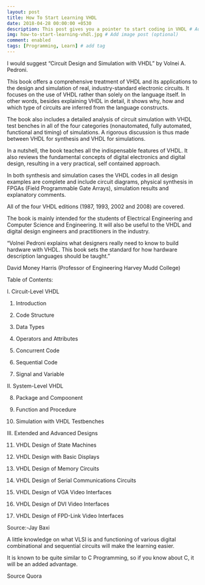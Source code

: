 ```yaml
---
layout: post
title: How To Start Learning VHDL
date: 2018-04-28 00:00:00 +0530
description: This post gives you a pointer to start coding in VHDL # Add post description (optional)
img: how-to-start-learning-vhdl.jpg # Add image post (optional)
comment: enabled
tags: [Programming, Learn] # add tag
---
```


I would suggest “Circuit Design and Simulation with VHDL” by Volnei A. Pedroni.

This book offers a comprehensive treatment of VHDL and its applications to the design and simulation of real, industry-standard electronic circuits. It focuses on the use of VHDL rather than solely on the language itself. In other words, besides explaining VHDL in detail, it shows why, how and which type of circuits are inferred from the language constructs.

The book also includes a detailed analysis of circuit simulation with VHDL test benches in all of the four categories (nonautomated, fully automated, functional and timing) of simulations. A rigorous discussion is thus made between VHDL for synthesis and VHDL for simulations.

In a nutshell, the book teaches all the indispensable features of VHDL. It also reviews the fundamental concepts of digital electronics and digital design, resulting in a very practical, self contained approach.

In both synthesis and simulation cases the VHDL codes in all design examples are complete and include circuit diagrams, physical synthesis in FPGAs (Field Programmable Gate Arrays), simulation results and explanatory comments.

All of the four VHDL editions (1987, 1993, 2002 and 2008) are covered.

The book is mainly intended for the students of Electrical Engineering and Computer Science and Engineering. It will also be useful to the VHDL and digital design engineers and practitioners in the industry.

“Volnei Pedroni explains what designers really need to know to build hardware with VHDL. This book sets the standard for how hardware description languages should be taught.”

David Money Harris (Professor of Engineering Harvey Mudd College)

Table of Contents:

I. Circuit-Level VHDL

1. Introduction

2. Code Structure

3. Data Types

4. Operators and Attributes

5. Concurrent Code

6. Sequential Code

7. Signal and Variable

II. System-Level VHDL

8. Package and Compoonent

9. Function and Procedure

10. Simulation with VHDL Testbenches

III. Extended and Advanced Designs

11. VHDL Design of State Machines

12. VHDL Design with Basic Displays

13. VHDL Design of Memory Circuits

14. VHDL Design of Serial Communications Circuits

15. VHDL Design of VGA Video Interfaces

16. VHDL Design of DVI Video Interfaces

17. VHDL Design of FPD-Link Video Interfaces

Source:-Jay Baxi

A little knowledge on what VLSI is and functioning of various digital combinational and sequential circuits will make the learning easier.

It is known to be quite similar to C Programming, so if you know about C, it will be an added advantage.

Source Quora
